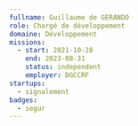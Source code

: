 ```yaml
---
fullname: Guillaume de GERANDO
role: Chargé de développement
domaine: Développement
missions:
  - start: 2021-10-28
    end: 2023-08-31
    status: independent
    employer: DGCCRF
startups:
  - signalement
badges:
  - segur
---
```

